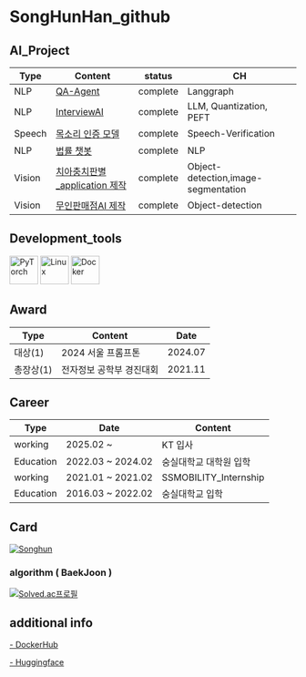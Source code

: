 # SongHunHan_github

## AI_Project

| Type | Content | status | CH |
|---|---|---|---|
| NLP | [QA-Agent](https://github.com/SongHunHan/QA-Agent) | complete | Langgraph | 
| NLP | [InterviewAI](https://github.com/SongHunHan/Ainterview) | complete | LLM, Quantization, PEFT | 
| Speech | [목소리 인증 모델](https://github.com/SongHunHan/speech-verification) | complete | Speech-Verification | 
| NLP | [법률 챗봇](https://github.com/SongHunHan/LawRAG_ChatBot) | complete | NLP | Langchain, RAG |
| Vision | [치아충치판별_application 제작](https://github.com/SongHunHan/AI_cavityDetection) | complete | Object-detection,image-segmentation |
| Vision | [무인판매점AI 제작](https://github.com/SongHunHan/AI_yolov5_autoshop) | complete | Object-detection |


## Development_tools
<img src="https://profilinator.rishav.dev/skills-assets/pytorch-icon.svg" alt="PyTorch" height="50" /> <img src="https://profilinator.rishav.dev/skills-assets/linux-original.svg" alt="Linux" height="50" /> <img src="https://profilinator.rishav.dev/skills-assets/docker-original-wordmark.svg" alt="Docker" height="50" />



## Award

| Type | Content | Date | 
|------|---|---|
| 대상(1) | 2024 서울 프롬프톤 | 2024.07 |
| 총장상(1) | 전자정보 공학부 경진대회 | 2021.11 |

## Career

| Type | Date | Content | 
|------|---|---|
| working | 2025.02 ~ | KT 입사 |
| Education | 2022.03 ~ 2024.02 | 숭실대학교 대학원 입학 |
| working | 2021.01 ~ 2021.02 | SSMOBILITY_Internship |
| Education | 2016.03 ~ 2022.02 | 숭실대학교 입학 |

## Card

[![Songhun](https://github-readme-stats.vercel.app/api?username=SongHunHan)](https://github.com/SongHunHan)

### algorithm ( BaekJoon )
[![Solved.ac프로필](http://mazassumnida.wtf/api/v2/generate_badge?boj=gksthdgns3)](https://solved.ac/profile/gksthdgns3)

## additional info
[ - DockerHub](https://hub.docker.com/repository/docker/hansonghun/songhun_pytorch/tags?page=1&ordering=last_updated) 

[ - Huggingface ](https://huggingface.co/Songhun)
